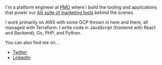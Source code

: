 I'm a platform engineer at [PMG](https://www.pmg.com/careers/) where I build the
tooling and applications that power our [Alli suite of marketing tools](https://alli.pmg.com)
behind the scenes.

I work primarily on AWS with some GCP thrown in here and there, all managed with
Terraform. I write code in JavaScript (frontend with React and Backend), Go,
PHP, and Python. 

You can also find me on...

- [Twitter](https://twitter.com/chrisguitarguy)
- [LinkedIn](https://www.linkedin.com/in/chrisguitarguy/)
